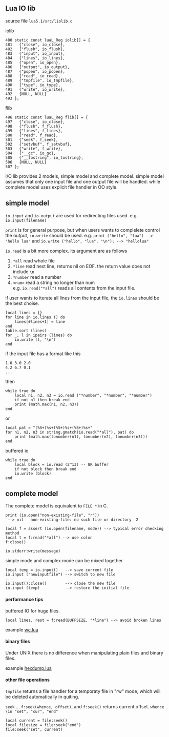 ## Lua IO lib

source file `lua5.1/src/liolib.c`

iolib  
```
480 static const luaL_Reg iolib[] = {
481   {"close", io_close},
482   {"flush", io_flush},
483   {"input", io_input},
484   {"lines", io_lines},
485   {"open", io_open},
486   {"output", io_output},
487   {"popen", io_popen},
488   {"read", io_read},
489   {"tmpfile", io_tmpfile},
490   {"type", io_type},
491   {"write", io_write},
492   {NULL, NULL}
493 };
```

flib  
```
496 static const luaL_Reg flib[] = {
497   {"close", io_close},
498   {"flush", f_flush},
499   {"lines", f_lines},
500   {"read", f_read},
501   {"seek", f_seek},
502   {"setvbuf", f_setvbuf},
503   {"write", f_write},
504   {"__gc", io_gc},
505   {"__tostring", io_tostring},
506   {NULL, NULL}
507 };
```

I/O lib provides 2 models, simple model and complete model.
simple model assumes that only one input file and one output file will be handled.
while complete model uses explicit file handler in OO style.

## simple model

`io.input` and `io.output` are used for redirecting files used. e.g. `io.input(filename)`

`print` is for general purpose, but when users wants to complelete control the output,
`io.write` should be used. e.g. `print ("hello", "lua") --> "hello lua"` and
`io.write ("hello", "lua", "\n"); --> "hellolua"`

`io.read` is a bit more complex. its argument are as follows
1. `*all` read whole file  
2. `*line` read next line, returns nil on EOF. the return value does not include `\n`  
3. `*number` read a number  
4. `<num>` read a string no longer than num  
e.g. `io.read("*all")` reads all contents from the input file.

if user wants to iterate all lines from the input file, the `io.lines` should be the best choise.
```
local lines = {}
for line in io.lines () do
	lines[#lines+1] = line
end
table.sort (lines)
for _, l in ipairs (lines) do
	io.write (l, "\n")
end
```

if the input file has a format like this
```
1.0 3.0 2.0
4.2 6.7 0.1
...
```
then
```
while true do
	local n1, n2, n3 = io.read ("*number", "*number", "*number")
	if not n1 then break end
	print (math.max(n1, n2, n3))
end
```
or
```
local pat = "(%S+)%s+(%S+)%s+(%S+)%s+"
for n1, n2, n3 in string.gmatch(io.read("*all"), pat) do
	print (math.max(tonumber(n1), tonumber(n2), tonumber(n3)))
end
```

buffered io
```
while true do
	local block = io.read (2^13) -- 8K buffer
	if not block then break end
	io.write (block)
end
```

## complete model

The complete model is equivalent to `FILE *` in C.

```
print (io.open("non-existing-file", "r"))
 --> nil   non-existing-file: no such file or directory  2
```

```
local f = assert (io.open(filename, mode)) --> typical error checking method
local t = f:read("*all") --> use colon
f:close()

io.stderr:write(message)
```

simple mode and complex mode can be mixed together
```
local temp = io.input()   --> save current file
io.input ("newinputfile") --> switch to new file
...
io.input():close()        --> close the new file
io.input (temp)           --> restore the initial file
```

#### performance tips

buffered IO for huge files.

```
local lines, rest = f:read(BUFFSIZE, "*line") --> avoid broken lines
```

example [wc.lua](./codes/wc.lua)  

#### binary files

Under UNIX there is no difference when manipulating plain files and binary files.

example [hexdump.lua](./codes/hd.lua)  

#### other file operations

`tmpfile` returns a file handler for a temporaty file in "rw" mode, which will be deleted automatically in quiting.

`seek` ... `f:seek(whence, offset)`, and `f:seek()` returns current offset.
`whence \in "set", "cur", "end"`

```
local current = file:seek()
local filesize = file:seek("end")
file:seek("set", current)
```

